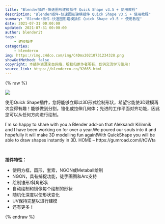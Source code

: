 ```yaml
---
title: "Blender插件-快速图形建模插件 Quick Shape v3.5 + 使用教程"
description: "Blender插件-快速图形建模插件 Quick Shape v3.5 + 使用教程"
summary: "Blender插件-快速图形建模插件 Quick Shape v3.5 + 使用教程"
date: 2021-07-31 00:00:00
updated: 2021-07-31 00:00:00
author: blenderit
tags: 
    - 建模插件
categories:
    - blenderco
img: https://img.c4dco.com/img/C4Dmx20210731234328.png
showGetMethod: false
copyright: 本插件资源来自网络，版权归原作者所有，仅供交流学习使用！
source_link: https://blenderco.cn/32665.html
---
```


{% raw %}
<p><img class="aligncenter" src="https://img.c4dco.com/img/C4Dmx20210731234328.png"></p><p>使用Quick Shape插件，您将能够立即以3D形式绘制形状，希望它能使3D建模再次变得有趣！能够做到分割，锥化或拉伸几何体；先进的工作平面对齐功能，因此您可以从任何方向进行绘制。</p><p>I`m so happy to share with you a Blender add-on that Aleksandr Kilimnik and I have been working on for over a year.We poured our souls into it and hopefully it will make 3D modelling fun again!With QuickShape you will be able to draw shapes instantly in 3D. HOME – https://gumroad.com/l/tOWta</p><p> </p><p><strong>插件特性：</strong></p><ul>
<li>使用方框，圆形，套索，NGON或Metaball绘制</li>
<li>NGON，具有捕捉功能，徒手画图和Arc支持</li>
<li>绘制锥形/斜角形状</li>
<li>自动绘制和镜像每个绘制的形状</li>
<li>随机化深度以使形状变化</li>
<li>UV保持完整以进行建模</li>
<li>还有更多！</li>
</ul>
<div style="display: none">blenderco</div>
{% endraw %}